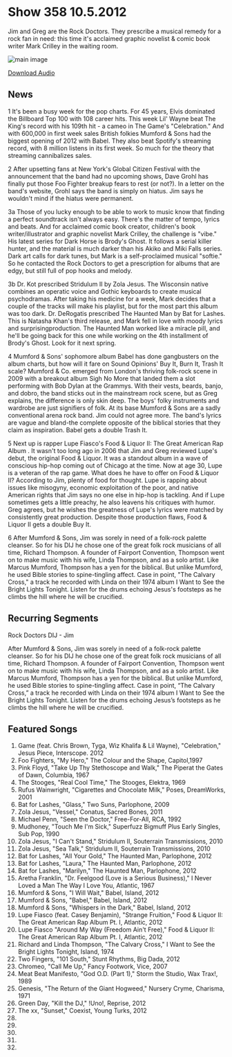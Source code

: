 # Show 358 10.5.2012
Jim and Greg are the Rock Doctors. They prescribe a musical remedy for a rock fan in need: this time it's acclaimed graphic novelist & comic book writer Mark Crilley in the waiting room.

![main image](http://www.soundopinions.org/images/rockdoctor.jpg)

[Download Audio](http://audio.soundopinions.org/streams/2012/10/so_20121005.m3u)

## News
1 It's been a busy week for the pop charts. For 45 years, Elvis dominated the Billboard Top 100 with 108 career hits. This week Lil' Wayne beat The King's record with his 109th hit - a cameo in The Game's "Celebration." And with 600,000 in first week sales British folkies Mumford & Sons had the biggest opening of 2012 with Babel. They also beat Spotify's streaming record, with 8 million listens in its first week. So much for the theory that streaming cannibalizes sales.

2 After upsetting fans at New York's Global Citizen Festival with the announcement that the band had no upcoming shows, Dave Grohl has finally put those Foo Fighter breakup fears to rest (or not?). In a letter on the band's website, Grohl says the band is simply on hiatus. Jim says he wouldn't mind if the hiatus were permanent.

3a Those of you lucky enough to be able to work to music know that finding a perfect soundtrack isn't always easy. There's the matter of tempo, lyrics and beats. And for acclaimed comic book creator, children's book writer/illustrator and graphic novelist Mark Crilley, the challenge is "vibe." His latest series for Dark Horse is Brody's Ghost. It follows a serial killer hunter, and the material is much darker than his Akiko and Miki Falls series. Dark art calls for dark tunes, but Mark is a self-proclaimed musical "softie." So he contacted the Rock Doctors to get a prescription for albums that are edgy, but still full of pop hooks and melody.

3b Dr. Kot prescribed Stridulum II by Zola Jesus. The Wisconsin native combines an operatic voice and Gothic keyboards to create musical psychodramas. After taking his medicine for a week, Mark decides that a couple of the tracks will make his playlist, but for the most part this album was too dark. Dr. DeRogatis prescribed The Haunted Man by Bat for Lashes. This is Natasha Khan's third release, and Mark fell in love with moody lyrics and surprisingproduction. The Haunted Man worked like a miracle pill, and he'll be going back for this one while working on the 4th installment of Brody's Ghost. Look for it next spring.

4 Mumford & Sons' sophomore album Babel has done gangbusters on the album charts, but how will it fare on Sound Opinions' Buy It, Burn It, Trash It scale? Mumford & Co. emerged from London's thriving folk-rock scene in 2009 with a breakout album Sigh No More that landed them a slot performing with Bob Dylan at the Grammys. With their vests, beards, banjo, and dobro, the band sticks out in the mainstream rock scene, but as Greg explains, the difference is only skin deep. The boys' folky instruments and wardrobe are just signifiers of folk. At its base Mumford & Sons are a sadly conventional arena rock band. Jim could not agree more. The band's lyrics are vague and bland-the complete opposite of the biblical stories that they claim as inspiration. Babel gets a double Trash It.

5 Next up is rapper Lupe Fiasco's Food & Liquor II: The Great American Rap Album . It wasn't too long ago in 2006 that Jim and Greg reviewed Lupe's debut, the original Food & Liquor.
 It was a standout album in a wave of conscious hip-hop coming out of Chicago at the time. Now at age 30, Lupe is a veteran of the rap game. What does he have to offer on Food & Liquor II? According to Jim, plenty of food for thought. Lupe is rapping about issues like misogyny, economic exploitation of the poor, and native American rights that Jim says no one else in hip-hop is tackling. And if Lupe sometimes gets a little preachy, he also leavens his critiques with humor. Greg agrees, but he wishes the greatness of Lupe's lyrics were matched by consistently great production. Despite those production flaws, Food & Liquor II gets a double Buy It.

6 After Mumford & Sons, Jim was sorely in need of a folk-rock palette cleanser. So for his DIJ he chose one of the great folk rock musicians of all time, Richard Thompson. A founder of Fairport Convention, Thompson went on to make music with his wife, Linda Thompson, and as a solo artist. Like Marcus Mumford, Thompson has a yen for the biblical. But unlike Mumford, he used Bible stories to spine-tingling affect. Case in point, "The Calvary Cross," a track he recorded with Linda on their 1974 album I Want to See the Bright Lights Tonight. Listen for the drums echoing Jesus's footsteps as he climbs the hill where he will be crucified.

## Recurring Segments
Rock Doctors
DIJ - Jim

After Mumford & Sons, Jim was sorely in need of a folk-rock palette cleanser. So for his DIJ he chose one of the great folk rock musicians of all time, Richard Thompson. A founder of Fairport Convention, Thompson went on to make music with his wife, Linda Thompson, and as a solo artist. Like Marcus Mumford, Thompson has a yen for the biblical. But unlike Mumford, he used Bible stories to spine-tingling affect. Case in point, “The Calvary Cross,” a track he recorded with Linda on their 1974 album I Want to See the Bright Lights Tonight. Listen for the drums echoing Jesus’s footsteps as he climbs the hill where he will be crucified.

## Featured Songs
1. Game (feat. Chris Brown, Tyga, Wiz Khalifa & Lil Wayne), "Celebration," Jesus Piece, Interscope. 2012
2. Foo Fighters, "My Hero," The Colour and the Shape, Capitol,1997
3. Pink Floyd, "Take Up Thy Stethoscope and Walk," The Piperat the Gates of Dawn, Columbia, 1967
4. The Stooges, "Real Cool Time," The Stooges, Elektra, 1969
5. Rufus Wainwright, "Cigarettes and Chocolate Milk," Poses, DreamWorks, 2001
6. Bat for Lashes, "Glass," Two Suns, Parlophone, 2009
7. Zola Jesus, "Vessel," Conatus, Sacred Bones, 2011
8. Michael Penn, "Seen the Doctor," Free-For-All, RCA, 1992
9. Mudhoney, "Touch Me I'm Sick," Superfuzz Bigmuff Plus Early Singles, Sub Pop, 1990
10. Zola Jesus, "I Can't Stand," Stridulum II, Souterrain Transmissions, 2010
11. Zola Jesus, "Sea Talk," Stridulum II, Souterrain Transmissions, 2010
12. Bat for Lashes, "All Your Gold," The Haunted Man, Parlophone, 2012
13. Bat for Lashes, "Laura," The Haunted Man, Parlophone, 2012
14. Bat for Lashes, "Marilyn," The Haunted Man, Parlophone, 2012
15. Aretha Franklin, "Dr. Feelgood (Love is a Serious Business)," I Never Loved a Man The Way I Love You, Atlantic, 1967
16. Mumford & Sons, "I Will Wait," Babel, Island, 2012
17. Mumford & Sons, "Babel," Babel, Island, 2012
18. Mumford & Sons, "Whispers in the Dark," Babel, Island, 2012
19. Lupe Fiasco (feat. Casey Benjamin), "Strange Fruition," Food & Liquor II: The Great American Rap Album Pt. I, Atlantic, 2012
20. Lupe Fiasco "Around My Way (Freedom Ain't Free)," Food & Liquor II: The Great American Rap Album Pt. I, Atlantic, 2012
21. Richard and Linda Thompson, "The Calvary Cross," I Want to See the Bright Lights Tonight, Island, 1974
22. Two Fingers, "101 South," Stunt Rhythms, Big Dada, 2012
23. Chromeo, "Call Me Up," Fancy Footwork, Vice, 2007
24. Meat Beat Manifesto, "God O.D. (Part 1)," Storm the Studio, Wax Trax!, 1989
25. Genesis, "The Return of the Giant Hogweed," Nursery Cryme, Charisma, 1971
26. Green Day, "Kill the DJ," !Uno!, Reprise, 2012
27. The xx, "Sunset," Coexist, Young Turks, 2012
28. 
29. 
30. 
31. 
32. 
